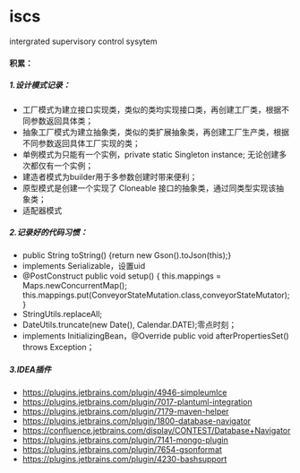 # iscs
intergrated supervisory control sysytem

#### 积累：
##### 1.设计模式记录：
  - 工厂模式为建立接口实现类，类似的类均实现接口类，再创建工厂类，根据不同参数返回具体类；
  - 抽象工厂模式为建立抽象类，类似的类扩展抽象类，再创建工厂生产类，根据不同参数返回具体工厂实现的类；
  - 单例模式为只能有一个实例，private static Singleton instance;  无论创建多次都仅有一个实例；
  - 建造者模式为builder用于多参数创建时带来便利；
  - 原型模式是创建一个实现了 Cloneable 接口的抽象类，通过同类型实现该抽象类；
  - 适配器模式





##### 2.记录好的代码习惯：
 - public String toString() {return new Gson().toJson(this);}
 - implements Serializable，设置uid
 - @PostConstruct
   public void setup() {
        this.mappings = Maps.newConcurrentMap();
        this.mappings.put(ConveyorStateMutation.class,conveyorStateMutator);}
 - StringUtils.replaceAll;
 - DateUtils.truncate(new Date(), Calendar.DATE);零点时刻；
 - implements InitializingBean，@Override public void afterPropertiesSet() throws Exception；

##### 3.IDEA插件
 - https://plugins.jetbrains.com/plugin/4946-simpleumlce
 - https://plugins.jetbrains.com/plugin/7017-plantuml-integration
 - https://plugins.jetbrains.com/plugin/7179-maven-helper
 - https://plugins.jetbrains.com/plugin/1800-database-navigator
 - https://confluence.jetbrains.com/display/CONTEST/Database+Navigator
 - https://plugins.jetbrains.com/plugin/7141-mongo-plugin
 - https://plugins.jetbrains.com/plugin/7654-gsonformat
 - https://plugins.jetbrains.com/plugin/4230-bashsupport
